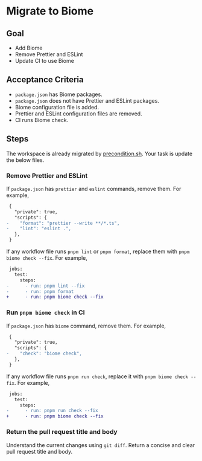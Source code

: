 # Migrate to Biome

## Goal

- Add Biome
- Remove Prettier and ESLint
- Update CI to use Biome

## Acceptance Criteria

- `package.json` has Biome packages.
- `package.json` does not have Prettier and ESLint packages.
- Biome configuration file is added.
- Prettier and ESLint configuration files are removed.
- CI runs Biome check.

## Steps

The workspace is already migrated by [precondition.sh](./precondition.sh).
Your task is update the below files.

### Remove Prettier and ESLint

If `package.json` has `prettier` and `eslint` commands, remove them.
For example,

```diff
 {
   "private": true,
   "scripts": {
-    "format": "prettier --write **/*.ts",
-    "lint": "eslint .",
   },
 }
```

If any workflow file runs `pnpm lint` or `pnpm format`, replace them with `pnpm biome check --fix`.
For example,

```diff
 jobs:
   test:
     steps:
-      - run: pnpm lint --fix
-      - run: pnpm format
+      - run: pnpm biome check --fix
```

### Run `pnpm biome check` in CI

If `package.json` has `biome` command, remove them.
For example,

```diff
 {
   "private": true,
   "scripts": {
-    "check": "biome check",
   },
 }
```

If any workflow file runs `pnpm run check`, replace it with `pnpm biome check --fix`.
For example,

```diff
 jobs:
   test:
     steps:
-      - run: pnpm run check --fix
+      - run: pnpm biome check --fix
```

### Return the pull request title and body

Understand the current changes using `git diff`.
Return a concise and clear pull request title and body.
